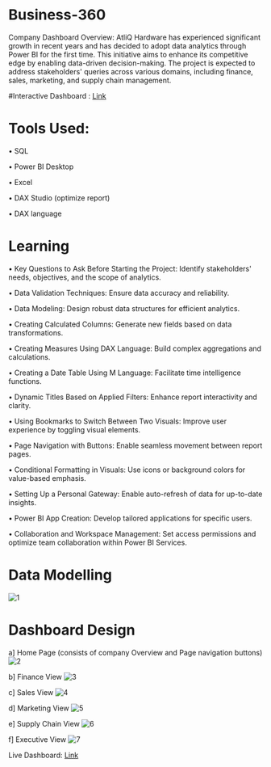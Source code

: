 # Business-360
Company Dashboard 
Overview:
AtliQ Hardware has experienced significant growth in recent years and has decided to adopt data analytics through Power BI for the first time. This initiative aims to enhance its competitive edge by enabling data-driven decision-making. The project is expected to address stakeholders' queries across various domains, including finance, sales, marketing, and supply chain management.

#Interactive Dashboard : [Link](https://app.powerbi.com/view?r=eyJrIjoiYzRiMjkyNDEtNzFiZC00ZTFmLWFkOGItMWI4NmMzNjVlZDBhIiwidCI6ImM2ZTU0OWIzLTVmNDUtNDAzMi1hYWU5LWQ0MjQ0ZGM1YjJjNCJ9&pageName=1abb6c870ea4544f744e
)

# Tools Used:
•	SQL

•	Power BI Desktop

•	Excel

•	DAX Studio (optimize report)

•	DAX language

# Learning
•	Key Questions to Ask Before Starting the Project: Identify stakeholders' needs, objectives, and the scope of analytics.

•	Data Validation Techniques: Ensure data accuracy and reliability.

•	Data Modeling: Design robust data structures for efficient analytics.

•	Creating Calculated Columns: Generate new fields based on data transformations.

•	Creating Measures Using DAX Language: Build complex aggregations and calculations.

•	Creating a Date Table Using M Language: Facilitate time intelligence functions.

•	Dynamic Titles Based on Applied Filters: Enhance report interactivity and clarity.

•	Using Bookmarks to Switch Between Two Visuals: Improve user experience by toggling visual elements.

•	Page Navigation with Buttons: Enable seamless movement between report pages.

•	Conditional Formatting in Visuals: Use icons or background colors for value-based emphasis.

•	Setting Up a Personal Gateway: Enable auto-refresh of data for up-to-date insights.

•	Power BI App Creation: Develop tailored applications for specific users.

•	Collaboration and Workspace Management: Set access permissions and optimize team collaboration within Power BI Services.

# Data Modelling

![1](https://github.com/user-attachments/assets/9b615ef6-13bc-43bb-a811-f75c21340cb8)

# Dashboard Design
a] Home Page (consists of company Overview and Page navigation buttons)
![2](https://github.com/user-attachments/assets/6dae776c-4cb9-40d5-8eb7-312b8b8a5f78)


b] Finance View
![3](https://github.com/user-attachments/assets/23dac6c0-4b52-4708-9b3b-5597fdb99d24)


c] Sales View
![4](https://github.com/user-attachments/assets/2ac1fa8f-4709-45ab-a0bf-c7b030972f4a)


d] Marketing View
![5](https://github.com/user-attachments/assets/a55ff4d1-e414-4684-98b3-da682da0b177)


e] Supply Chain View
![6](https://github.com/user-attachments/assets/3f131988-1abc-490c-b8b2-105529c93770)


f] Executive View
![7](https://github.com/user-attachments/assets/301b6358-52d2-4768-852b-240d9d720e1c)

Live Dashboard: [Link](https://app.powerbi.com/view?r=eyJrIjoiYzRiMjkyNDEtNzFiZC00ZTFmLWFkOGItMWI4NmMzNjVlZDBhIiwidCI6ImM2ZTU0OWIzLTVmNDUtNDAzMi1hYWU5LWQ0MjQ0ZGM1YjJjNCJ9&pageName=1abb6c870ea4544f744e)





